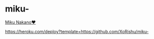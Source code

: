 # miku-
[Miku Nakano❤️](https://t.me/JinWooSungBot)

https://heroku.com/deploy?template=https://github.com/XoRishu/miku-
